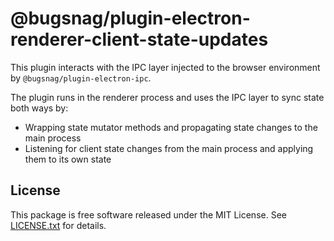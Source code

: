 # @bugsnag/plugin-electron-renderer-client-state-updates

This plugin interacts with the IPC layer injected to the browser environment by `@bugsnag/plugin-electron-ipc`.

The plugin runs in the renderer process and uses the IPC layer to sync state both ways by:

- Wrapping state mutator methods and propagating state changes to the main process
- Listening for client state changes from the main process and applying them to its own state

## License

This package is free software released under the MIT License. See [LICENSE.txt](./LICENSE.txt) for details.
